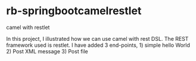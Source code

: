 # rb-springbootcamelrestlet
camel with restlet

In this project, I illustrated how we can use camel with rest DSL. The REST framework used is restlet.
I have added 3 end-points, 1) simple hello World 2) Post XML message 3) Post file
